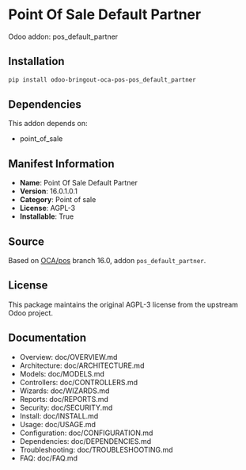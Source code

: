 # Point Of Sale Default Partner

Odoo addon: pos_default_partner

## Installation

```bash
pip install odoo-bringout-oca-pos-pos_default_partner
```

## Dependencies

This addon depends on:
- point_of_sale

## Manifest Information

- **Name**: Point Of Sale Default Partner
- **Version**: 16.0.1.0.1
- **Category**: Point of sale
- **License**: AGPL-3
- **Installable**: True

## Source

Based on [OCA/pos](https://github.com/OCA/pos) branch 16.0, addon `pos_default_partner`.

## License

This package maintains the original AGPL-3 license from the upstream Odoo project.

## Documentation

- Overview: doc/OVERVIEW.md
- Architecture: doc/ARCHITECTURE.md
- Models: doc/MODELS.md
- Controllers: doc/CONTROLLERS.md
- Wizards: doc/WIZARDS.md
- Reports: doc/REPORTS.md
- Security: doc/SECURITY.md
- Install: doc/INSTALL.md
- Usage: doc/USAGE.md
- Configuration: doc/CONFIGURATION.md
- Dependencies: doc/DEPENDENCIES.md
- Troubleshooting: doc/TROUBLESHOOTING.md
- FAQ: doc/FAQ.md

